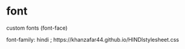 # font
custom fonts (font-face)
<link href='https://khanzafar44.github.io/HINDIstylesheet.css' rel='stylesheet'>
font-family: hindi ;
https://khanzafar44.github.io/HINDIstylesheet.css
<link href='https://khanzafar44.github.io/HINDIstylesheet.css' rel='stylesheet'>
